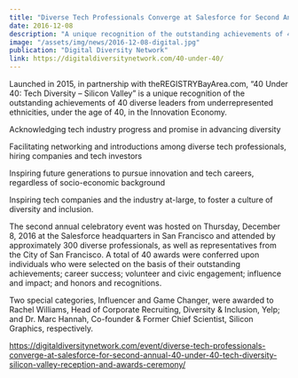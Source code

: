```yaml
---
title: "Diverse Tech Professionals Converge at Salesforce for Second Annual “40 Under 40: Tech Diversity – Silicon Valley” Reception and Awards Ceremony"
date: 2016-12-08
description: "A unique recognition of the outstanding achievements of 40 diverse leaders from underrepresented ethnicities, under the age of 40, in the Innovation Economy."
image: "/assets/img/news/2016-12-08-digital.jpg"
publication: "Digital Diversity Network"
link: https://digitaldiversitynetwork.com/40-under-40/
---
```


Launched in 2015, in partnership with theREGISTRYBayArea.com, “40 Under 40: Tech Diversity – Silicon Valley” is a unique recognition of the outstanding achievements of 40 diverse leaders from underrepresented ethnicities, under the age of 40, in the Innovation Economy.

Acknowledging tech industry progress and promise in advancing diversity

Facilitating networking and introductions among diverse tech professionals, hiring companies and tech investors

Inspiring future generations to pursue innovation and tech careers, regardless of socio-economic background

Inspiring tech companies and the industry at-large, to foster a culture of diversity and inclusion.

The second annual celebratory event was hosted on Thursday, December 8, 2016 at the Salesforce headquarters in San Francisco and attended by approximately 300 diverse professionals, as well as representatives from the City of San Francisco. A total of 40 awards were conferred upon individuals who
were selected on the basis of their outstanding achievements; career success; volunteer and civic engagement; influence and impact; and honors and recognitions.

Two special categories, Influencer and Game Changer, were awarded to Rachel Williams, Head of Corporate Recruiting, Diversity & Inclusion, Yelp; and Dr. Marc Hannah, Co-founder & Former Chief Scientist, Silicon Graphics, respectively.

https://digitaldiversitynetwork.com/event/diverse-tech-professionals-converge-at-salesforce-for-second-annual-40-under-40-tech-diversity-silicon-valley-reception-and-awards-ceremony/
